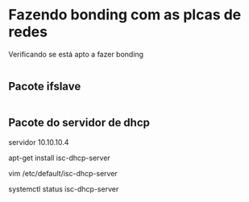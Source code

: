 # Fazendo bonding com as plcas de redes
Verificando se está apto a fazer bonding

```

```

## Pacote ifslave

```

```

## Pacote do servidor de dhcp

servidor 10.10.10.4

apt-get install isc-dhcp-server

vim /etc/default/isc-dhcp-server

systemctl status isc-dhcp-server
